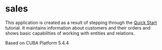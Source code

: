 # sales
This application is created as a result of stepping through the [Quick Start](https://www.cuba-platform.com/en/quickstart) tutorial. It maintains information about customers and their orders and shows basic capabilities of working with entities and relations.

Based on CUBA Platform 5.4.4

